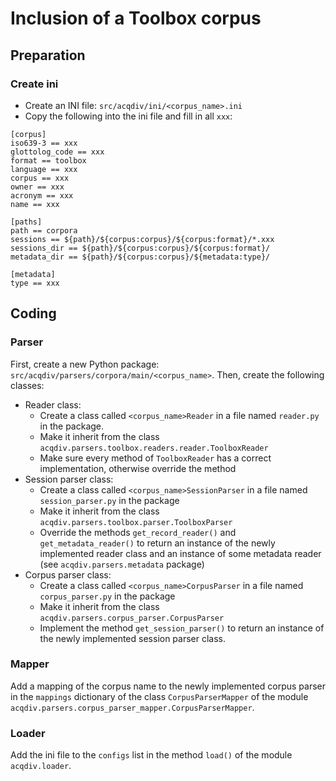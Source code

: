 # Inclusion of a Toolbox corpus

## Preparation

### Create ini
* Create an INI file: `src/acqdiv/ini/<corpus_name>.ini`
* Copy the following into the ini file and fill in all `xxx`:

```
[corpus]
iso639-3 == xxx
glottolog_code == xxx
format == toolbox
language == xxx
corpus == xxx
owner == xxx
acronym == xxx
name == xxx

[paths]
path == corpora
sessions == ${path}/${corpus:corpus}/${corpus:format}/*.xxx
sessions_dir == ${path}/${corpus:corpus}/${corpus:format}/
metadata_dir == ${path}/${corpus:corpus}/${metadata:type}/

[metadata]
type == xxx
```

## Coding

### Parser
First, create a new Python package:
`src/acqdiv/parsers/corpora/main/<corpus_name>`. Then, create the following 
classes:

* Reader class:
    * Create a class called `<corpus_name>Reader` in a file named 
    `reader.py` in the package.
    * Make it inherit from the class 
    `acqdiv.parsers.toolbox.readers.reader.ToolboxReader`
    * Make sure every method of `ToolboxReader` has a correct implementation, 
    otherwise override the method
* Session parser class:
    * Create a class called `<corpus_name>SessionParser` in a file named
    `session_parser.py` in the package
    * Make it inherit from the class `acqdiv.parsers.toolbox.parser.ToolboxParser`
    * Override the methods `get_record_reader()` and `get_metadata_reader()` to
     return an instance of the newly implemented reader class and an instance
     of some metadata reader (see `acqdiv.parsers.metadata` package)
* Corpus parser class:
    * Create a class called `<corpus_name>CorpusParser` in a file named
    `corpus_parser.py` in the package
    * Make it inherit from the class `acqdiv.parsers.corpus_parser.CorpusParser`
    * Implement the method `get_session_parser()` to return an instance of 
    the newly implemented session parser class.

### Mapper
Add a mapping of the corpus name to the newly implemented corpus parser in
the `mappings` dictionary of the class `CorpusParserMapper` of the 
module `acqdiv.parsers.corpus_parser_mapper.CorpusParserMapper`.

### Loader

Add the ini file to the `configs` list in the method `load()` of the module
`acqdiv.loader`.